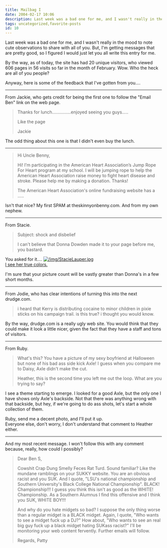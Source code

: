 ```yaml
---
title: Mailbag I
date: 2004-02-17 10:06
description: Last week was a bad one for me, and I wasn't really in the mood to note cute observations to share with all of you.  But, I'm getting messages that are pretty good, so I figured I would just let you all write this entry for me.
tags: uncategorized,favorite-posts
id: 10
---
```

Last week was a bad one for me, and I wasn't really in the mood to note cute observations to share with all of you.  But, I'm getting messages that are pretty good, so I figured I would just let you all write this entry for me.

By the way, as of today, the site has had 20 unique visitors, who viewed 606 pages in 56 visits so far in the month of February.  Wow.  Who the heck are all of you people?

Anyway, here is some of the feedback that I've gotten from you....

*****


From Jackie, who gets credit for being the first one to follow the "Email Ben" link on the web page.
<blockquote>
Thanks for lunch...............enjoyed seeing you guys.....
 
Like the page
 
Jackie
</blockquote>

The odd thing about this one is that I didn't even buy the lunch.

*****
<blockquote>
Hi Uncle Benny,

Hi! I’m participating in the American Heart Association’s Jump Rope For Heart program at my school. I will be jumping rope to help the American Heart Association raise money to fight heart disease and stroke. Please help me by making a donation. Thanks!

The American Heart Association's online fundraising website has a .....
</blockquote>
Isn't that nice?  My first SPAM at theskinnyonbenny.com.  And from my own nephew.

*****
From Stacie.
<blockquote>
Subject:  shock and disbelief

I can't believe that Donna Dowden made it to your page before me, you bastard.
</blockquote>

You asked for it....
<a class="lightview alignright" href="/img/StacieLauper.jpg" data-lightview-caption="I see her true colors." data-lightview-group="group1" style="width:350px;"><img src="/img/StacieLauper.jpg" alt="/img/StacieLauper.jpg"><br><span class="caption">I see her true colors.</span></a>

I'm sure that your picture count will be vastly greater than Donna's in a few short months.

*****
From Jodie, who has clear intentions of turning this into the next drudge.com.
<blockquote>
i heard that Kerry is distributing cocaine to minor children in pixie sticks on his campaign trail.  is this true?  i thought you would know.
</blockquote>
By the way, drudge.com is a really ugly web site.  You would think that they could make it look a little nicer, given the fact that they have a staff and tons of visitors.

*****
From Ruby.
<blockquote>
What's this? You have a picture of my sexy boyfriend at Halloween but none of his bad ass side kick Axle! I guess when you compare me to Daisy, Axle didn't make the cut.

Heather, this is the second time you left me out the loop. What are you trying to say?
</blockquote>
I see a theme starting to emerge.  I looked for a good Axle, but the only one I have shows only Axle's backside.  Not that there was anything wrong with that backside, but hey, if we're going to do ass shots, let's start a whole collection of them.

Ruby, send me a decent photo, and I'll put it up.  
Everyone else, don't worry, I don't understand that comment to Heather either.

*****
And my most recent message.  I won't follow this with any comment because, really, how could I possibly?
<blockquote>
Dear Ben S,

Cowshit Crap Dung Smelly Feces Rat Turd. Sound familiar? Like the mundane
ramblings on your SUKKY website. You are an obvious racist and you SUK.
And I quote, "LSU's national championship and Southern University's Black
College National Championship". BLACK! Championship!!! I guess you think
this isn't as good as the WHITE! Championship. As a Southern Alumnus I find
this offensive and I think you SUK, WHITE BOY!!!

And why do you hate midgets so bad? I suppose the only thing worse than a
regular midget is a BLACK midget. Again, I quote, "Who wants to see a
midget fuck up a DJ?" How about, "Who wants to see an real big guy fuck up
a black midget hating SUKass racist?" I'll be monitoring your web content
fervently. Further emails will follow.

Regards,
Patty
</blockquote>

